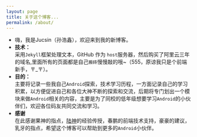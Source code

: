 ```yaml
---
layout: page
title: 关于这个博客...
permalink: /about/
---
```

   
- 嗨，我是Jucsin（孙浩鑫），欢迎来到我的新博客。
- **技术：**   
采用`Jekyll`框架处理文本，GitHub 作为 `host`服务器，然后购买了阿里云三年的域名,里面所有的页面都是自己`搬砖`慢慢敲的哦~（555，原谅我只是个前端新手，〒_〒）。
- **目的：**   
主要将记录一些我自己`Android`探索，技术学习历程，一方面记录自己的学习积累，以方便促进自己和各位大神不断的探索和交流，后期将专门划出一个模块来做`Android`相关的内容，主要是为了同校的低年级想要学习`Android`的小伙伴们，欢迎各位码友共同交流和学习。   
- **感谢**   
在此感谢果神的指点，[陆神](https://ilulu.xyz/)的经验传授，春鹏的前端技术支持，豪豪的建议，乳牙的指点，希望这个博客可以帮助到更多的`Android`小伙伴。


